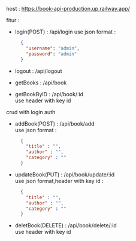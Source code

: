host : https://book-api-production.up.railway.app/

fitur : 
- login(POST) : /api/login
  use json format : 
  ```json
    {
      "username": "admin",
      "password": "admin"
    }
  ```

  
- logout     : /api/logout

- getBooks    : /api/book
- getBookByID : /api/book/:id \
  use header with key id

crud with login auth

- addBook(POST) : /api/book/add \
  use json format :
  ```json
    {
      "title" : "",
      "author" : "",
      "category" : ""
    }
  ```

  
- updateBook(PUT) : /api/book/update/:id \
   use json format,header with key id :
  ```json
    {
      "title" : "",
      "author" : "",
      "category" : ""
    }
  ```
  
- deletBook(DELETE) : /api/book/delete/:id \
  use header with key id

  
 

